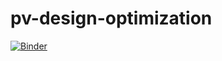 # pv-design-optimization

[![Binder](https://mybinder.org/badge_logo.svg)](https://mybinder.org/v2/gh/albertopastormr/pv-design-optimization/master)
